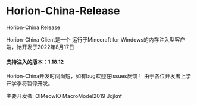 # Horion-China-Release
Horion-China Release

Horion-China Client是一个
运行于Minecraft for Windows的内存注入型客户端，始开发于2022年8月17日

#### 支持注入的版本：1.18.12

Horion-China开发时间尚短，如有bug欢迎在Issues反馈！
由于各位开发者上学 开学季将暂停开发。

主要开发者:
OIMeowIO
MacroModel2019
Jdjknf
